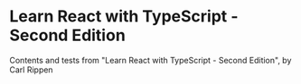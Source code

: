 # Learn React with TypeScript - Second Edition
Contents and tests from "Learn React with TypeScript - Second Edition", by Carl Rippen
